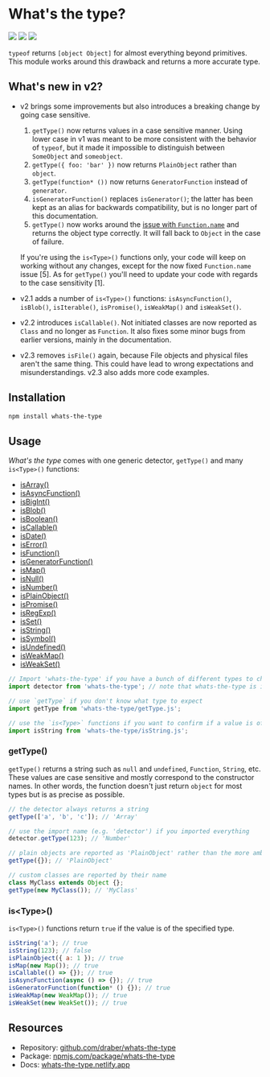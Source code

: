 # What's the type?

![](https://img.shields.io/github/license/draber/whats-the-type.svg)
![](https://img.shields.io/github/package-json/v/draber/whats-the-type.svg?)
![](https://img.shields.io/bundlephobia/min/whats-the-type.svg)

`typeof` returns `[object Object]` for almost everything beyond primitives. This module works around this drawback and returns a more accurate type. 

## What's new in v2?
- v2 brings some improvements but also introduces a breaking change by going case sensitive. 

    1. `getType()` now returns values in a case sensitive manner. Using lower case in v1 was meant to be more consistent with the behavior of `typeof`, but it made it impossible to distinguish between `SomeObject` and `someobject`. 
    2. `getType({ foo: 'bar' })` now returns `PlainObject` rather than `object`. 
    3. `getType(function* ())` now returns `GeneratorFunction` instead of `generator`. 
    4. `isGeneratorFunction()` replaces `isGenerator()`; the latter has been kept as an alias for backwards compatibility, but is no longer part of this documentation.
    5. `getType()` now works around the [issue with `Function.name`](https://developer.mozilla.org/en-US/docs/Web/JavaScript/Reference/Global_Objects/Function/name#sect3) and returns the object type correctly. It will fall back to `Object` in the case of failure.

    If you're using  the `is<Type>()` functions only, your code will keep on working without any changes, except for the now fixed `Function.name` issue [5]. As for `getType()` you'll need to update your code with regards to the case sensitivity [1].

- v2.1 adds a number of `is<Type>()` functions: `isAsyncFunction()`, `isBlob()`, `isIterable()`, `isPromise()`, `isWeakMap()` and `isWeakSet()`.
- v2.2 introduces `isCallable()`. Not initiated classes are now reported as `Class` and no longer as `Function`. It also fixes some minor bugs from earlier versions, mainly in the documentation.
- v2.3 removes `isFile()` again, because File objects and physical files aren't the same thing. This could have lead to wrong expectations and misunderstandings. v2.3 also adds more code examples.

## Installation

```bash
npm install whats-the-type
```

## Usage
_What's the type_ comes with one generic detector, `getType()` and many `is<Type>()` functions:
- [isArray()](//whats-the-type.netlify.app/global.html#isArray)                        
- [isAsyncFunction()](//whats-the-type.netlify.app/global.html#isAsyncFunction)        
- [isBigInt()](//whats-the-type.netlify.app/global.html#isBigInt)                      
- [isBlob()](//whats-the-type.netlify.app/global.html#isBlob)                          
- [isBoolean()](//whats-the-type.netlify.app/global.html#isBoolean)                    
- [isCallable()](//whats-the-type.netlify.app/global.html#isCallable)              
- [isDate()](//whats-the-type.netlify.app/global.html#isDate)                          
- [isError()](//whats-the-type.netlify.app/global.html#isError)                        
- [isFunction()](//whats-the-type.netlify.app/global.html#isFunction)                 
- [isGeneratorFunction()](//whats-the-type.netlify.app/global.html#isGeneratorFunction)
- [isMap()](//whats-the-type.netlify.app/global.html#isMap)                            
- [isNull()](//whats-the-type.netlify.app/global.html#isNull)                          
- [isNumber()](//whats-the-type.netlify.app/global.html#isNumber)                      
- [isPlainObject()](//whats-the-type.netlify.app/global.html#isPlainObject)            
- [isPromise()](//whats-the-type.netlify.app/global.html#isPromise)                    
- [isRegExp()](//whats-the-type.netlify.app/global.html#isRegExp)                      
- [isSet()](//whats-the-type.netlify.app/global.html#isSet)                            
- [isString()](//whats-the-type.netlify.app/global.html#isString)                      
- [isSymbol()](//whats-the-type.netlify.app/global.html#isSymbol)                      
- [isUndefined()](//whats-the-type.netlify.app/global.html#isUndefined)                
- [isWeakMap()](//whats-the-type.netlify.app/global.html#isWeakMap)                    
- [isWeakSet()](//whats-the-type.netlify.app/global.html#isWeakSet)              
    
```javascript
// Import 'whats-the-type' if you have a bunch of different types to check. This imports all functions at once.
import detector from 'whats-the-type'; // note that whats-the-type is implemented as ESM and not in CJS

// use `getType` if you don't know what type to expect
import getType from 'whats-the-type/getType.js';

// use the `is<Type>` functions if you want to confirm if a value is of a specific type
import isString from 'whats-the-type/isString.js';
```

### getType()
`getType()` returns a string such as `null` and `undefined`, `Function`, `String`, etc. These values are case sensitive and mostly correspond to the constructor names. In other words, the function doesn't just return `object` for most types but is as precise as possible.

```javascript
// the detector always returns a string
getType(['a', 'b', 'c']); // 'Array'

// use the import name (e.g. 'detector') if you imported everything
detector.getType(123); // 'Number'

// plain objects are reported as 'PlainObject' rather than the more ambiguous 'Object'
getType({}); // 'PlainObject'

// custom classes are reported by their name
class MyClass extends Object {};
getType(new MyClass()); // 'MyClass'
```

### is&lt;Type&gt;()
`is<Type>()` functions return `true` if the value is of the specified type.

```javascript
isString('a'); // true
isString(123); // false
isPlainObject({ a: 1 }); // true
isMap(new Map()); // true
isCallable(() => {}); // true
isAsyncFunction(async () => {}); // true
isGeneratorFunction(function* () {}); // true
isWeakMap(new WeakMap()); // true
isWeakSet(new WeakSet()); // true
```

## Resources

- Repository: [github.com/draber/whats-the-type](https://github.com/draber/whats-the-type) 
- Package: [npmjs.com/package/whats-the-type](https://npmjs.com/package/whats-the-type)
- Docs: [whats-the-type.netlify.app](https://whats-the-type.netlify.app/)
